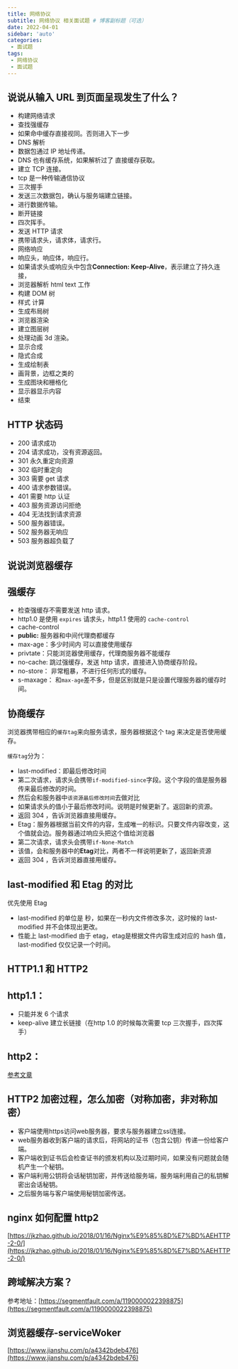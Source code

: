 ```yaml
---
title: 网络协议 
subtitle: 网络协议 相关面试题 # 博客副标题（可选）
date: 2022-04-01
sidebar: 'auto'
categories:
 - 面试题
tags:
 - 网络协议
 - 面试题
---
```


## 说说从输入 URL 到页面呈现发生了什么？

- 构建网络请求
- 查找强缓存
- 如果命中缓存直接视同。否则进入下一步
- DNS 解析
- 数据包通过 IP 地址传递。
- DNS 也有缓存系统，如果解析过了 直接缓存获取。
- 建立 TCP 连接。
- tcp 是一种传输通信协议
- 三次握手
- 发送三次数据包，确认与服务端建立链接。
- 进行数据传输。
- 断开链接
- 四次挥手。
- 发送 HTTP 请求
- 携带请求头，请求体，请求行。
- 网络响应
- 响应头，响应体，响应行。
- 如果请求头或响应头中包含**Connection: Keep-Alive**，表示建立了持久连接，
- 浏览器解析 html text 工作
- 构建 DOM 树
- 样式 计算
- 生成布局树
- 浏览器渲染
- 建立图层树
- 处理动画 3d 渲染。
- 显示合成
- 隐式合成
- 生成绘制表
- 画背景，边框之类的
- 生成图块和栅格化
- 显示器显示内容
- 结束

## HTTP 状态码

- 200 请求成功
- 204 请求成功，没有资源返回。
- 301 永久重定向资源
- 302 临时重定向
- 303 需要 get 请求
- 400 请求参数错误。
- 401 需要 http 认证
- 403 服务资源访问拒绝
- 404 无法找到请求资源
- 500 服务器错误。
- 502 服务器无响应
- 503 服务器超负载了

## 说说浏览器缓存

## 强缓存

- 检查强缓存不需要发送 http 请求。
- http1.0 是使用 `expires` 请求头，http1.1 使用的 `cache-control`
- cache-control
- **public:** 服务器和中间代理商都缓存
- max-age：多少时间内 可以直接使用缓存
- privtate：只能浏览器使用缓存，代理商服务器不能缓存
- no-cache: 跳过强缓存，发送 http 请求，直接进入协商缓存阶段。
- no-store： 非常粗暴，不进行任何形式的缓存。
- s-maxage： 和`max-age`差不多，但是区别就是只是设置代理服务器的缓存时间。

## 协商缓存

浏览器携带相应的`缓存tag`来向服务请求，服务器根据这个 tag 来决定是否使用缓存。

`缓存tag`分为：

- last-modified：即最后修改时间
- 第二次请求，请求头会携带`if-modified-since`字段。这个字段的值是服务器传来最后修改的时间。
- 然后会和服务器中`该资源最后修改时间`去做对比
- 如果请求头的值小于最后修改时间。说明是时候更新了。返回新的资源。
- 返回 304 ，告诉浏览器直接用缓存。
- Etag：服务器根据当前文件的内容，生成唯一的标识。只要文件内容改变，这个值就会边。服务器通过响应头把这个值给浏览器
- 第二次请求，请求头会携带`if-None-Match`
- 该值，会和服务器中的**Etag**对比，两者不一样说明更新了，返回新资源
- 返回 304 ，告诉浏览器直接用缓存。

## last-modified 和 Etag 的对比

优先使用 Etag

- last-modified 的单位是 秒，如果在一秒内文件修改多次，这时候的 last-modified 并不会体现出更改。
- 性能上 last-modified 由于 etag，etag是根据文件内容生成对应的 hash 值，last-modified 仅仅记录一个时间。

## HTTP1.1 和 HTTP2

## http1.1：

- 只能并发 6 个请求
- keep-alive 建立长链接（在http 1.0 的时候每次需要 tcp 三次握手，四次挥手）

## http2：

[参考文章](https://juejin.cn/post/6844903984524705800)

## HTTP2 加密过程，怎么加密（对称加密，非对称加密）

- 客户端使用https访问web服务器，要求与服务器建立ssl连接。
- web服务器收到客户端的请求后，将网站的证书（包含公钥）传递一份给客户端。
- 客户端收到证书后会检查证书的颁发机构以及过期时间，如果没有问题就会随机产生一个秘钥。
- 客户端利用公钥将会话秘钥加密，并传送给服务端，服务端利用自己的私钥解密出会话秘钥。
- 之后服务端与客户端使用秘钥加密传送。

## nginx 如何配置 http2

[https://jkzhao.github.io/2018/01/16/Nginx%E9%85%8D%E7%BD%AEHTTP-2-0/](https://jkzhao.github.io/2018/01/16/Nginx%E9%85%8D%E7%BD%AEHTTP-2-0/)

## 跨域解决方案？

参考地址：[https://segmentfault.com/a/1190000022398875](https://segmentfault.com/a/1190000022398875)

## 浏览器缓存-serviceWoker

[https://www.jianshu.com/p/a4342bdeb476](https://www.jianshu.com/p/a4342bdeb476)